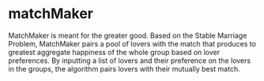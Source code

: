 # matchMaker

MatchMaker is meant for the greater good. Based on the Stable Marriage Problem, MatchMaker pairs a pool of lovers with the match that produces to greatest aggregate happiness of the whole group based on lover preferences. By inputting a list of lovers and their preference on the lovers in the groups, the algorithm pairs lovers with their mutually best match.


